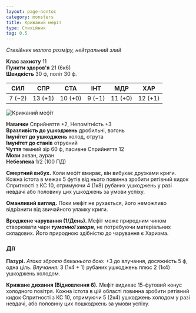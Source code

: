 ```yaml
---
layout: page-nontoc
category: monsters
title: Крижаний мефіт
type: Стихійник
tag: 0.5
---
```


_Стихійник малого розміру, нейтральний злий_

**Клас захисту** 11    
**Пункти здоров'я** 21 (6к6)    
**Швидкість** 30 ф, політ 30 ф.

| СИЛ    | СПР     | СТА     | ІНТ    | МДР     | ХАР     |
| ------ | ------- | ------- | ------ | ------- | ------- |
| 7 (−2) | 13 (+1) | 10 (+0) | 9 (−1) | 11 (+0) | 12 (+1) |

![Крижаний мефіт](https://www.dndbeyond.com/avatars/thumbnails/34175/909/1000/1000/638190241405142934.png)

**Навички** Сприйняття +2, Непомітність +3    
**Вразливість до ушкоджень** дробильні, вогонь    
**Імунітет до ушкоджень** холод, отрута    
**Імунітет до станів** отруєний    
**Чуття** темний зір 60 ф, пасивне Сприйняття 12    
**Мови** акван, ауран    
**Небезпека** 1/2 (100 ПД)

**Смертний вибух.** Коли мефіт вмирає, він вибухає друзками криги. Кожна істота в межах 5 футів від нього повинна зробити рятівний кидок Спритності з КС 10, отримуючи 4 (1к8) рубаних ушкоджень у разі невдачі або половину цих ушкоджень за умови успіху.    

**Оманливий вигляд.** Поки мефіт не рухається, його неможливо відрізнити від звичайного уламку криги.    

**Вроджене чарування (1/День).** Мефіт може природним чином створювати чари **_туманної хмари_**, не потребуючи матеріальних складових. Його природною здібністю до чарування є Харизма.

### Дії
**Пазурі.** _Атака зброєю ближнього бою:_ +3 до влучання, досяжність 5 ф, одна ціль. _Влучання:_ 3 (1к4 + 1) рубаних ушкоджень плюс 2 (1к4) ушкоджень холодом.    

**Крижане дихання (Відновлення 6).** Мефіт видихає 15-футовий конус холодного повітря. Кожна істота в цій області повинна зробити рятівний кидок Спритності з КС 10, отримуючи 5 (2к4) ушкоджень холодом у разі невдачі, або половину цих пошкоджень за умови успіху.
